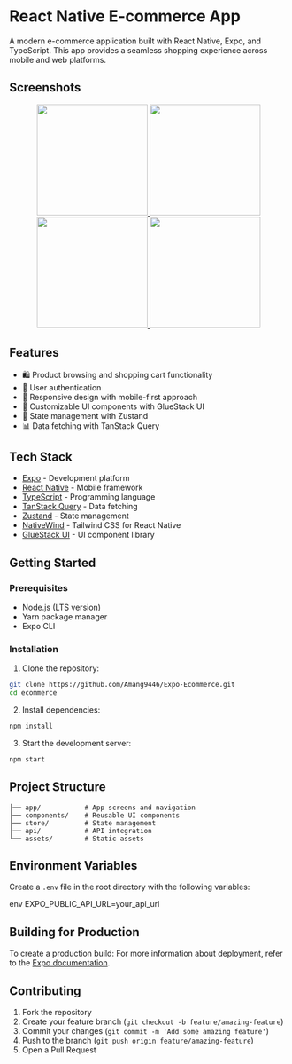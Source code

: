 # React Native E-commerce App

A modern e-commerce application built with React Native, Expo, and TypeScript. This app provides a seamless shopping experience across mobile and web platforms.

## Screenshots

<p align="center">
  <a href="https://res.cloudinary.com/drzv3bviq/image/upload/v1734372553/kn9ygpefcms3jwgecehp.png" target="_blank">
    <img src="https://res.cloudinary.com/drzv3bviq/image/upload/v1734372553/kn9ygpefcms3jwgecehp.png" width="200" />
  </a>
  <a href="https://res.cloudinary.com/drzv3bviq/image/upload/v1734372554/vx6nirmnnybglbztaxrd.png" target="_blank">
    <img src="https://res.cloudinary.com/drzv3bviq/image/upload/v1734372554/vx6nirmnnybglbztaxrd.png" width="200" />
  </a>
  <a href="https://res.cloudinary.com/drzv3bviq/image/upload/v1734372553/zmb09s0pef8bhw1ylxxo.png" target="_blank">
    <img src="https://res.cloudinary.com/drzv3bviq/image/upload/v1734372553/zmb09s0pef8bhw1ylxxo.png" width="200" />
  </a>
  <a href="https://res.cloudinary.com/drzv3bviq/image/upload/v1734372554/idudnrpnf84dwgy6btfb.png" target="_blank">
    <img src="https://res.cloudinary.com/drzv3bviq/image/upload/v1734372554/idudnrpnf84dwgy6btfb.png" width="200" />
  </a>
</p>

## Features

- 🛍️ Product browsing and shopping cart functionality
- 🔐 User authentication
- 📱 Responsive design with mobile-first approach
- 🎨 Customizable UI components with GlueStack UI
- 🔄 State management with Zustand
- 📊 Data fetching with TanStack Query

## Tech Stack

- [Expo](https://expo.dev/) - Development platform
- [React Native](https://reactnative.dev/) - Mobile framework
- [TypeScript](https://www.typescriptlang.org/) - Programming language
- [TanStack Query](https://tanstack.com/query) - Data fetching
- [Zustand](https://zustand-demo.pmnd.rs/) - State management
- [NativeWind](https://www.nativewind.dev/) - Tailwind CSS for React Native
- [GlueStack UI](https://gluestack.io/) - UI component library

## Getting Started

### Prerequisites

- Node.js (LTS version)
- Yarn package manager
- Expo CLI

### Installation

1. Clone the repository:

```bash
git clone https://github.com/Amang9446/Expo-Ecommerce.git
cd ecommerce
```

2. Install dependencies:

```bash
npm install
```

3. Start the development server:

```bash
npm start
```

## Project Structure

```text
├── app/           # App screens and navigation
├── components/    # Reusable UI components
├── store/         # State management
├── api/           # API integration
└── assets/        # Static assets
```

## Environment Variables

Create a `.env` file in the root directory with the following variables:

env
EXPO_PUBLIC_API_URL=your_api_url

## Building for Production

To create a production build:
For more information about deployment, refer to the [Expo documentation](https://docs.expo.dev/build/introduction/).

## Contributing

1. Fork the repository
2. Create your feature branch (`git checkout -b feature/amazing-feature`)
3. Commit your changes (`git commit -m 'Add some amazing feature'`)
4. Push to the branch (`git push origin feature/amazing-feature`)
5. Open a Pull Request
